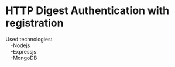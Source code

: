 # HTTP Digest Authentication with registration
Used technologies:<br />
  &emsp;-Nodejs<br />
  &emsp;-Expressjs<br />
  &emsp;-MongoDB<br />
